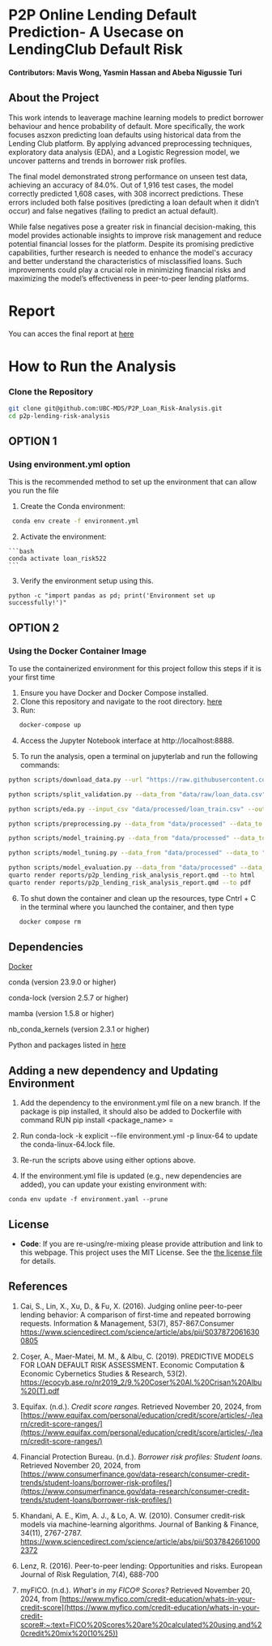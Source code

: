 
# P2P Online Lending Default Prediction- A Usecase on LendingClub Default Risk

#### Contributors: Mavis Wong, Yasmin Hassan and Abeba Nigussie Turi

## About the Project
This work intends to leaverage machine learning models to predict borrower behaviour and hence probability of default. More specifically, the work focuses aszxon predicting loan defaults using historical data from the Lending Club platform. By applying advanced preprocessing techniques, exploratory data analysis (EDA), and a Logistic Regression model, we uncover patterns and trends in borrower risk profiles. 

The final model demonstrated strong performance on unseen test data, achieving an accuracy of 84.0%. Out of 1,916 test cases, the model correctly predicted 1,608 cases, with 308 incorrect predictions. These errors included both false positives (predicting a loan default when it didn’t occur) and false negatives (failing to predict an actual default).

While false negatives pose a greater risk in financial decision-making, this model provides actionable insights to improve risk management and reduce potential financial losses for the platform. Despite its promising predictive capabilities, further research is needed to enhance the model's accuracy and better understand the characteristics of misclassified loans. Such improvements could play a crucial role in minimizing financial risks and maximizing the model’s effectiveness in peer-to-peer lending platforms.

# Report
You can acces the final report at [here](https://github.com/UBC-MDS/P2P_Loan_Risk-Analysis/blob/main/notebooks/p2p_lending_risk_analysis_report.ipynb)



# How to Run the Analysis
### Clone the Repository
   ```bash
   git clone git@github.com:UBC-MDS/P2P_Loan_Risk-Analysis.git
   cd p2p-lending-risk-analysis
   ```
## OPTION 1
### Using environment.yml option

This is the recommended method to set up the environment that can allow you run the file
  1. Create the Conda environment:
   ```bash
    conda env create -f environment.yml
   ```
  2. Activate the environment:

    ```bash
    conda activate loan_risk522
    ```
 3. Verify the environment setup using this.

`python -c "import pandas as pd; print('Environment set up successfully!')"`

## OPTION 2

### Using the Docker Container Image
To use the containerized environment for this project follow this steps if it is your first time

1. Ensure you have Docker and Docker Compose installed.
2. Clone this repository and navigate to the root directory. [here](https://github.com/UBC-MDS/P2P_Loan_Risk-Analysis)
3. Run: 
```bash
   docker-compose up
   ```
4. Access the Jupyter Notebook interface at http://localhost:8888.

5. To run the analysis, open a terminal on jupyterlab and run the following commands:
```bash
python scripts/download_data.py --url "https://raw.githubusercontent.com/matmcreative/Lending-Club-Loan-Analysis/refs/heads/main/loan_data.csv" --output_dir "data/raw"

python scripts/split_validation.py --data_from "data/raw/loan_data.csv" --data_to "data/processed"

python scripts/eda.py --input_csv "data/processed/loan_train.csv" --output_dir "results"

python scripts/preprocessing.py --data_from "data/processed" --data_to "data/processed" --preprocessor_to "results/models"

python scripts/model_training.py --data_from "data/processed" --data_to "results/tables" --preprocessor_from "results/models/preprocessor.pickle"

python scripts/model_tuning.py --data_from "data/processed" --data_to "results/tables" --preprocessor_from "results/models/preprocessor.pickle" --pipeline_to "results/models"

python scripts/model_evaluation.py --data_from "data/processed" --data_to "results/tables" --preprocessor_from "results/models/preprocessor.pickle" --pipeline_from "results/models/pipeline.pickle"
quarto render reports/p2p_lending_risk_analysis_report.qmd --to html
quarto render reports/p2p_lending_risk_analysis_report.qmd --to pdf
```
6. To shut down the container and clean up the resources, type Cntrl + C in the terminal where you launched the container, and then type 
```bash
   docker compose rm
```




## Dependencies
[Docker](https://www.docker.com)

conda (version 23.9.0 or higher)

conda-lock (version 2.5.7 or higher)

mamba (version 1.5.8 or higher)

nb_conda_kernels (version 2.3.1 or higher)

Python and packages listed in [here](https://github.com/UBC-MDS/P2P_Loan_Risk-Analysis/blob/main/environment.yml)


## Adding a new dependency and Updating Environment
1. Add the dependency to the environment.yml file on a new branch. If the package is pip installed, it should also be added to Dockerfile with command RUN pip install <package_name> = <version>

2. Run conda-lock -k explicit --file environment.yml -p linux-64 to update the conda-linux-64.lock file.

3. Re-run the scripts above using either options above.

4. If the environment.yml file is updated (e.g., new dependencies are added), you can update your existing environment with:

 ```conda env update -f environment.yaml --prune```


## License
- **Code**:
If you are re-using/re-mixing please provide attribution and link to this webpage. 
 This project uses the MIT License. See the [the license file](LICENSE.md) for details.


## References
1. Cai, S., Lin, X., Xu, D., & Fu, X. (2016). Judging online peer-to-peer lending behavior: A comparison of first-time and repeated borrowing requests. Information & Management, 53(7), 857-867.Consumer
https://www.sciencedirect.com/science/article/abs/pii/S0378720616300805

2. Coşer, A., Maer-Matei, M. M., & Albu, C. (2019). PREDICTIVE MODELS FOR LOAN DEFAULT RISK ASSESSMENT. Economic Computation & Economic Cybernetics Studies & Research, 53(2). https://ecocyb.ase.ro/nr2019_2/9.%20Coser%20Al.%20Crisan%20Albu%20(T).pdf

3. Equifax. (n.d.). *Credit score ranges.* Retrieved November 20, 2024, from [https://www.equifax.com/personal/education/credit/score/articles/-/learn/credit-score-ranges/](https://www.equifax.com/personal/education/credit/score/articles/-/learn/credit-score-ranges/)

4. Financial Protection Bureau. (n.d.). *Borrower risk profiles: Student loans*. Retrieved November 20, 2024, from [https://www.consumerfinance.gov/data-research/consumer-credit-trends/student-loans/borrower-risk-profiles/](https://www.consumerfinance.gov/data-research/consumer-credit-trends/student-loans/borrower-risk-profiles/)

5. Khandani, A. E., Kim, A. J., & Lo, A. W. (2010). Consumer credit-risk models via machine-learning algorithms. Journal of Banking & Finance, 34(11), 2767-2787. https://www.sciencedirect.com/science/article/abs/pii/S0378426610002372

6. Lenz, R. (2016). Peer-to-peer lending: Opportunities and risks. European Journal of Risk Regulation, 7(4), 688-700

7. myFICO. (n.d.). *What's in my FICO® Scores?* Retrieved November 20, 2024, from [https://www.myfico.com/credit-education/whats-in-your-credit-score](https://www.myfico.com/credit-education/whats-in-your-credit-score#:~:text=FICO%20Scores%20are%20calculated%20using,and%20credit%20mix%20(10%25))
